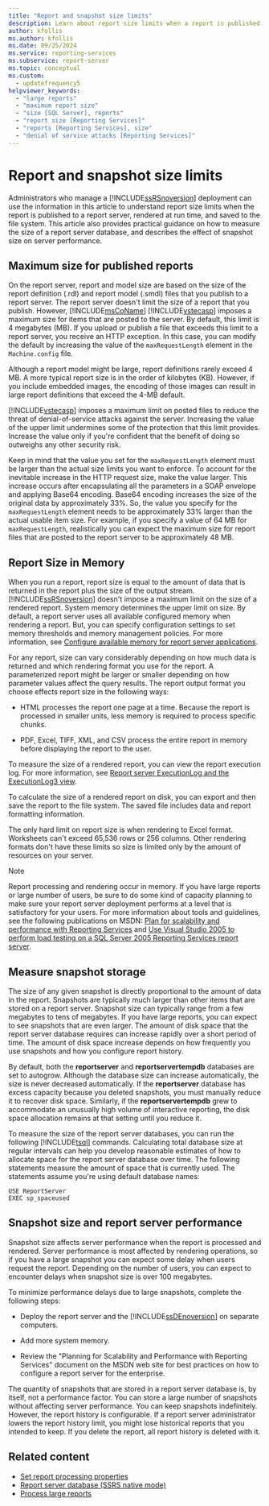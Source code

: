 ```yaml
---
title: "Report and snapshot size limits"
description: Learn about report size limits when a report is published in Report Server, rendered at run time, and saved to the file system.
author: kfollis
ms.author: kfollis
ms.date: 09/25/2024
ms.service: reporting-services
ms.subservice: report-server
ms.topic: conceptual
ms.custom:
  - updatefrequency5
helpviewer_keywords:
  - "large reports"
  - "maximum report size"
  - "size [SQL Server], reports"
  - "report size [Reporting Services]"
  - "reports [Reporting Services], size"
  - "denial of service attacks [Reporting Services]"
---
```

# Report and snapshot size limits
  Administrators who manage a [!INCLUDE[ssRSnoversion](../../includes/ssrsnoversion-md.md)] deployment can use the information in this article to understand report size limits when the report is published to a report server, rendered at run time, and saved to the file system. This article also provides practical guidance on how to measure the size of a report server database, and describes the effect of snapshot size on server performance.  
  
## Maximum size for published reports  
 On the report server, report and model size are based on the size of the report definition (.rdl) and report model (.smdl) files that you publish to a report server. The report server doesn't limit the size of a report that you publish. However, [!INCLUDE[msCoName](../../includes/msconame-md.md)] [!INCLUDE[vstecasp](../../includes/vstecasp-md.md)] imposes a maximum size for items that are posted to the server. By default, this limit is 4 megabytes (MB). If you upload or publish a file that exceeds this limit to a report server, you receive an HTTP exception. In this case, you can modify the default by increasing the value of the `maxRequestLength` element in the `Machine.config` file.  
  
 Although a report model might be large, report definitions rarely exceed 4 MB. A more typical report size is in the order of kilobytes (KB). However, if you include embedded images, the encoding of those images can result in large report definitions that exceed the 4-MB default.  
  
 [!INCLUDE[vstecasp](../../includes/vstecasp-md.md)] imposes a maximum limit on posted files to reduce the threat of denial-of-service attacks against the server. Increasing the value of the upper limit undermines some of the protection that this limit provides. Increase the value only if you're confident that the benefit of doing so outweighs any other security risk.  
  
 Keep in mind that the value you set for the `maxRequestLength` element must be larger than the actual size limits you want to enforce. To account for the inevitable increase in the HTTP request size, make the value larger. This increase occurs after encapsulating all the parameters in a SOAP envelope and applying Base64 encoding. Base64 encoding increases the size of the original data by approximately 33%. So, the value you specify for the `maxRequestLength` element needs to be approximately 33% larger than the actual usable item size. For example, if you specify a value of 64 MB for `maxRequestLength`, realistically you can expect the maximum size for report files that are posted to the report server to be approximately 48 MB.  
  
## Report Size in Memory  
 When you run a report, report size is equal to the amount of data that is returned in the report plus the size of the output stream. [!INCLUDE[ssRSnoversion](../../includes/ssrsnoversion-md.md)] doesn't impose a maximum limit on the size of a rendered report. System memory determines the upper limit on size. By default, a report server uses all available configured memory when rendering a report. But, you can specify configuration settings to set memory thresholds and memory management policies. For more information, see [Configure available memory for report server applications](../../reporting-services/report-server/configure-available-memory-for-report-server-applications.md).  
  
 For any report, size can vary considerably depending on how much data is returned and which rendering format you use for the report. A parameterized report might be larger or smaller depending on how parameter values affect the query results. The report output format you choose effects report size in the following ways:  
  
-   HTML processes the report one page at a time. Because the report is processed in smaller units, less memory is required to process specific chunks.  
  
-   PDF, Excel, TIFF, XML, and CSV process the entire report in memory before displaying the report to the user.  
  
 To measure the size of a rendered report, you can view the report execution log. For more information, see [Report server ExecutionLog and the ExecutionLog3 view](../../reporting-services/report-server/report-server-executionlog-and-the-executionlog3-view.md).  
  
 To calculate the size of a rendered report on disk, you can export and then save the report to the file system. The saved file includes data and report formatting information.  
  
 The only hard limit on report size is when rendering to Excel format. Worksheets can't exceed 65,536 rows or 256 columns. Other rendering formats don't have these limits so size is limited only by the amount of resources on your server.  
  
> [!NOTE]  
>  Report processing and rendering occur in memory. If you have large reports or large number of users, be sure to do some kind of capacity planning to make sure your report server deployment performs at a level that is satisfactory for your users. For more information about tools and guidelines, see the following publications on MSDN: [Plan for scalability and performance with Reporting Services](/previous-versions/sql/sql-server-2005/administrator/cc966418(v=technet.10)) and [Use Visual Studio 2005 to perform load testing on a SQL Server 2005 Reporting Services report server](/previous-versions/sql/sql-server-2005/administrator/aa964139(v=sql.90)).  
  
## Measure snapshot storage  
 The size of any given snapshot is directly proportional to the amount of data in the report. Snapshots are typically much larger than other items that are stored on a report server. Snapshot size can typically range from a few megabytes to tens of megabytes. If you have large reports, you can expect to see snapshots that are even larger.  The amount of disk space that the report server database requires can increase rapidly over a short period of time. The amount of disk space increase depends on how frequently you use snapshots and how you configure report history.  
  
 By default, both the **reportserver** and **reportservertempdb** databases are set to autogrow. Although the database size can increase automatically, the size is never decreased automatically. If the **reportserver** database has excess capacity because you deleted snapshots, you must manually reduce it to recover disk space. Similarly, if the **reportservertempdb** grew to accommodate an unusually high volume of interactive reporting, the disk space allocation remains at that setting until you reduce it.  
  
 To measure the size of the report server databases, you can run the following [!INCLUDE[tsql](../../includes/tsql-md.md)] commands. Calculating total database size at regular intervals can help you develop reasonable estimates of how to allocate space for the report server database over time. The following statements measure the amount of space that is currently used. The statements assume you're using default database names:  
  
```  
USE ReportServer  
EXEC sp_spaceused  
```  
  
## Snapshot size and report server performance  
 Snapshot size affects server performance when the report is processed and rendered. Server performance is most affected by rendering operations, so if you have a large snapshot you can expect some delay when users request the report. Depending on the number of users, you can expect to encounter delays when snapshot size is over 100 megabytes.  
  
 To minimize performance delays due to large snapshots, complete the following steps:  
  
-   Deploy the report server and the [!INCLUDE[ssDEnoversion](../../includes/ssdenoversion-md.md)] on separate computers.  
  
-   Add more system memory.  
  
-   Review the "Planning for Scalability and Performance with Reporting Services" document on the MSDN web site for best practices on how to configure a report server for the enterprise.  
  
 The quantity of snapshots that are stored in a report server database is, by itself, not a performance factor. You can store a large number of snapshots without affecting server performance. You can keep snapshots indefinitely. However, the  report history is configurable. If a report server administrator lowers the report history limit, you might lose historical reports that you intended to keep. If you delete the report, all report history is deleted with it.  
  
## Related content

- [Set report processing properties](../../reporting-services/report-server/set-report-processing-properties.md)
- [Report server database &#40;SSRS native mode&#41;](../../reporting-services/report-server/report-server-database-ssrs-native-mode.md)
- [Process large reports](../../reporting-services/report-server/process-large-reports.md)

